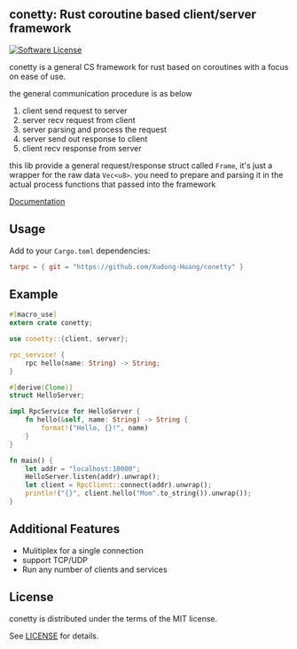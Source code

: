 ## conetty: Rust coroutine based client/server framework
[![Software License](https://img.shields.io/badge/license-MIT-brightgreen.svg)](LICENSE)

conetty is a general CS framework for rust based on coroutines with a focus on ease of use.

the general communication procedure is as below
1. client send request to server
2. server recv request from client
3. server parsing and process the request
4. server send out response to client
5. client recv response from server

this lib provide a general request/response struct called `Frame`, it's just a wrapper for the raw
data `Vec<u8>`. you need to prepare and parsing it in the actual process functions that passed into
the framework

[Documentation](https://docs.rs/conetty)

## Usage

Add to your `Cargo.toml` dependencies:

```toml
tarpc = { git = "https://github.com/Xudong-Huang/conetty" }
```

## Example

```rust
#[macro_use]
extern crate conetty;

use conetty::{client, server};

rpc_service! {
    rpc hello(name: String) -> String;
}

#[derive(Clone)]
struct HelloServer;

impl RpcService for HelloServer {
    fn hello(&self, name: String) -> String {
        format!("Hello, {}!", name)
    }
}

fn main() {
    let addr = "localhost:10000";
    HelloServer.listen(addr).unwrap();
    let client = RpcClient::connect(addr).unwrap();
    println!("{}", client.hello("Mom".to_string()).unwrap());
}
```

## Additional Features
- Mulitiplex for a single connection
- support TCP/UDP
- Run any number of clients and services

## License

conetty is distributed under the terms of the MIT license.

See [LICENSE](LICENSE) for details.

